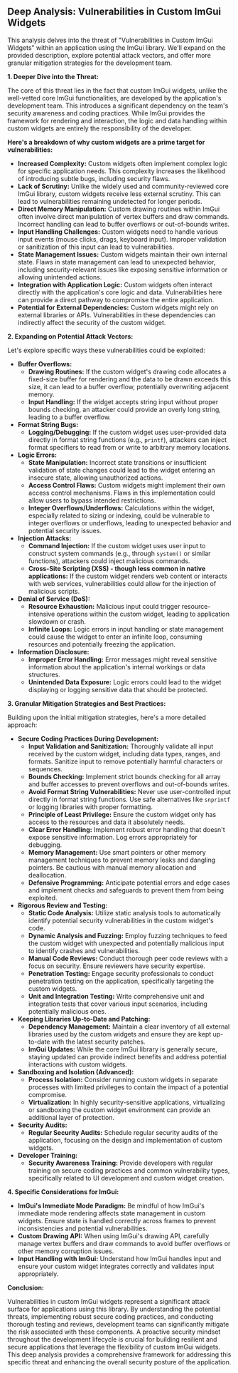 ## Deep Analysis: Vulnerabilities in Custom ImGui Widgets

This analysis delves into the threat of "Vulnerabilities in Custom ImGui Widgets" within an application using the ImGui library. We'll expand on the provided description, explore potential attack vectors, and offer more granular mitigation strategies for the development team.

**1. Deeper Dive into the Threat:**

The core of this threat lies in the fact that custom ImGui widgets, unlike the well-vetted core ImGui functionalities, are developed by the application's development team. This introduces a significant dependency on the team's security awareness and coding practices. While ImGui provides the framework for rendering and interaction, the logic and data handling within custom widgets are entirely the responsibility of the developer.

**Here's a breakdown of why custom widgets are a prime target for vulnerabilities:**

* **Increased Complexity:** Custom widgets often implement complex logic for specific application needs. This complexity increases the likelihood of introducing subtle bugs, including security flaws.
* **Lack of Scrutiny:** Unlike the widely used and community-reviewed core ImGui library, custom widgets receive less external scrutiny. This can lead to vulnerabilities remaining undetected for longer periods.
* **Direct Memory Manipulation:**  Custom drawing routines within ImGui often involve direct manipulation of vertex buffers and draw commands. Incorrect handling can lead to buffer overflows or out-of-bounds writes.
* **Input Handling Challenges:**  Custom widgets need to handle various input events (mouse clicks, drags, keyboard input). Improper validation or sanitization of this input can lead to vulnerabilities.
* **State Management Issues:**  Custom widgets maintain their own internal state. Flaws in state management can lead to unexpected behavior, including security-relevant issues like exposing sensitive information or allowing unintended actions.
* **Integration with Application Logic:** Custom widgets often interact directly with the application's core logic and data. Vulnerabilities here can provide a direct pathway to compromise the entire application.
* **Potential for External Dependencies:** Custom widgets might rely on external libraries or APIs. Vulnerabilities in these dependencies can indirectly affect the security of the custom widget.

**2. Expanding on Potential Attack Vectors:**

Let's explore specific ways these vulnerabilities could be exploited:

* **Buffer Overflows:**
    * **Drawing Routines:**  If the custom widget's drawing code allocates a fixed-size buffer for rendering and the data to be drawn exceeds this size, it can lead to a buffer overflow, potentially overwriting adjacent memory.
    * **Input Handling:**  If the widget accepts string input without proper bounds checking, an attacker could provide an overly long string, leading to a buffer overflow.
* **Format String Bugs:**
    * **Logging/Debugging:** If the custom widget uses user-provided data directly in format string functions (e.g., `printf`), attackers can inject format specifiers to read from or write to arbitrary memory locations.
* **Logic Errors:**
    * **State Manipulation:**  Incorrect state transitions or insufficient validation of state changes could lead to the widget entering an insecure state, allowing unauthorized actions.
    * **Access Control Flaws:**  Custom widgets might implement their own access control mechanisms. Flaws in this implementation could allow users to bypass intended restrictions.
    * **Integer Overflows/Underflows:**  Calculations within the widget, especially related to sizing or indexing, could be vulnerable to integer overflows or underflows, leading to unexpected behavior and potential security issues.
* **Injection Attacks:**
    * **Command Injection:** If the custom widget uses user input to construct system commands (e.g., through `system()` or similar functions), attackers could inject malicious commands.
    * **Cross-Site Scripting (XSS) - though less common in native applications:** If the custom widget renders web content or interacts with web services, vulnerabilities could allow for the injection of malicious scripts.
* **Denial of Service (DoS):**
    * **Resource Exhaustion:**  Malicious input could trigger resource-intensive operations within the custom widget, leading to application slowdown or crash.
    * **Infinite Loops:** Logic errors in input handling or state management could cause the widget to enter an infinite loop, consuming resources and potentially freezing the application.
* **Information Disclosure:**
    * **Improper Error Handling:**  Error messages might reveal sensitive information about the application's internal workings or data structures.
    * **Unintended Data Exposure:**  Logic errors could lead to the widget displaying or logging sensitive data that should be protected.

**3. Granular Mitigation Strategies and Best Practices:**

Building upon the initial mitigation strategies, here's a more detailed approach:

* **Secure Coding Practices During Development:**
    * **Input Validation and Sanitization:**  Thoroughly validate all input received by the custom widget, including data types, ranges, and formats. Sanitize input to remove potentially harmful characters or sequences.
    * **Bounds Checking:**  Implement strict bounds checking for all array and buffer accesses to prevent overflows and out-of-bounds writes.
    * **Avoid Format String Vulnerabilities:**  Never use user-controlled input directly in format string functions. Use safe alternatives like `snprintf` or logging libraries with proper formatting.
    * **Principle of Least Privilege:**  Ensure the custom widget only has access to the resources and data it absolutely needs.
    * **Clear Error Handling:**  Implement robust error handling that doesn't expose sensitive information. Log errors appropriately for debugging.
    * **Memory Management:**  Use smart pointers or other memory management techniques to prevent memory leaks and dangling pointers. Be cautious with manual memory allocation and deallocation.
    * **Defensive Programming:**  Anticipate potential errors and edge cases and implement checks and safeguards to prevent them from being exploited.
* **Rigorous Review and Testing:**
    * **Static Code Analysis:**  Utilize static analysis tools to automatically identify potential security vulnerabilities in the custom widget's code.
    * **Dynamic Analysis and Fuzzing:**  Employ fuzzing techniques to feed the custom widget with unexpected and potentially malicious input to identify crashes and vulnerabilities.
    * **Manual Code Reviews:**  Conduct thorough peer code reviews with a focus on security. Ensure reviewers have security expertise.
    * **Penetration Testing:**  Engage security professionals to conduct penetration testing on the application, specifically targeting the custom widgets.
    * **Unit and Integration Testing:**  Write comprehensive unit and integration tests that cover various input scenarios, including potentially malicious ones.
* **Keeping Libraries Up-to-Date and Patching:**
    * **Dependency Management:**  Maintain a clear inventory of all external libraries used by the custom widgets and ensure they are kept up-to-date with the latest security patches.
    * **ImGui Updates:** While the core ImGui library is generally secure, staying updated can provide indirect benefits and address potential interactions with custom widgets.
* **Sandboxing and Isolation (Advanced):**
    * **Process Isolation:**  Consider running custom widgets in separate processes with limited privileges to contain the impact of a potential compromise.
    * **Virtualization:**  In highly security-sensitive applications, virtualizing or sandboxing the custom widget environment can provide an additional layer of protection.
* **Security Audits:**
    * **Regular Security Audits:**  Schedule regular security audits of the application, focusing on the design and implementation of custom widgets.
* **Developer Training:**
    * **Security Awareness Training:**  Provide developers with regular training on secure coding practices and common vulnerability types, specifically related to UI development and custom widget creation.

**4. Specific Considerations for ImGui:**

* **ImGui's Immediate Mode Paradigm:** Be mindful of how ImGui's immediate mode rendering affects state management in custom widgets. Ensure state is handled correctly across frames to prevent inconsistencies and potential vulnerabilities.
* **Custom Drawing API:** When using ImGui's drawing API, carefully manage vertex buffers and draw commands to avoid buffer overflows or other memory corruption issues.
* **Input Handling with ImGui:** Understand how ImGui handles input and ensure your custom widget integrates correctly and validates input appropriately.

**Conclusion:**

Vulnerabilities in custom ImGui widgets represent a significant attack surface for applications using this library. By understanding the potential threats, implementing robust secure coding practices, and conducting thorough testing and reviews, development teams can significantly mitigate the risk associated with these components. A proactive security mindset throughout the development lifecycle is crucial for building resilient and secure applications that leverage the flexibility of custom ImGui widgets. This deep analysis provides a comprehensive framework for addressing this specific threat and enhancing the overall security posture of the application.
